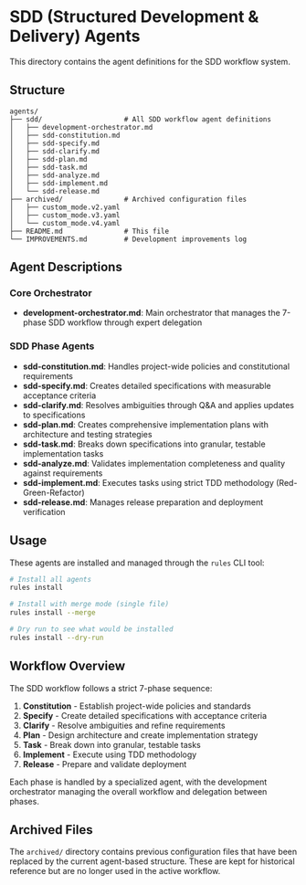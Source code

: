 # SDD (Structured Development & Delivery) Agents

This directory contains the agent definitions for the SDD workflow system.

## Structure

```
agents/
├── sdd/                    # All SDD workflow agent definitions
│   ├── development-orchestrator.md
│   ├── sdd-constitution.md
│   ├── sdd-specify.md
│   ├── sdd-clarify.md
│   ├── sdd-plan.md
│   ├── sdd-task.md
│   ├── sdd-analyze.md
│   ├── sdd-implement.md
│   └── sdd-release.md
├── archived/               # Archived configuration files
│   ├── custom_mode.v2.yaml
│   ├── custom_mode.v3.yaml
│   └── custom_mode.v4.yaml
├── README.md               # This file
└── IMPROVEMENTS.md         # Development improvements log
```

## Agent Descriptions

### Core Orchestrator
- **development-orchestrator.md**: Main orchestrator that manages the 7-phase SDD workflow through expert delegation

### SDD Phase Agents
- **sdd-constitution.md**: Handles project-wide policies and constitutional requirements
- **sdd-specify.md**: Creates detailed specifications with measurable acceptance criteria
- **sdd-clarify.md**: Resolves ambiguities through Q&A and applies updates to specifications
- **sdd-plan.md**: Creates comprehensive implementation plans with architecture and testing strategies
- **sdd-task.md**: Breaks down specifications into granular, testable implementation tasks
- **sdd-analyze.md**: Validates implementation completeness and quality against requirements
- **sdd-implement.md**: Executes tasks using strict TDD methodology (Red-Green-Refactor)
- **sdd-release.md**: Manages release preparation and deployment verification

## Usage

These agents are installed and managed through the `rules` CLI tool:

```bash
# Install all agents
rules install

# Install with merge mode (single file)
rules install --merge

# Dry run to see what would be installed
rules install --dry-run
```

## Workflow Overview

The SDD workflow follows a strict 7-phase sequence:

1. **Constitution** - Establish project-wide policies and standards
2. **Specify** - Create detailed specifications with acceptance criteria
3. **Clarify** - Resolve ambiguities and refine requirements
4. **Plan** - Design architecture and create implementation strategy
5. **Task** - Break down into granular, testable tasks
6. **Implement** - Execute using TDD methodology
7. **Release** - Prepare and validate deployment

Each phase is handled by a specialized agent, with the development orchestrator managing the overall workflow and delegation between phases.

## Archived Files

The `archived/` directory contains previous configuration files that have been replaced by the current agent-based structure. These are kept for historical reference but are no longer used in the active workflow.